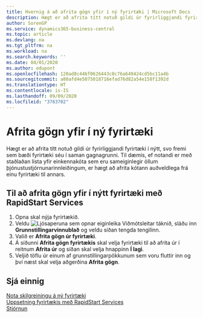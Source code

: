 ```yaml
---
title: Hvernig á að afrita gögn yfir í ný fyrirtæki | Microsoft Docs
description: Hægt er að afrita títt notuð gildi úr fyrirliggjandi fyrirtæki í nýtt, svo fremi sem bæði fyrirtæki séu í saman gagnagrunni. Til dæmis, ef notandi er með staðlaðan lista yfir einkennakóta sem eru sameiginlegir öllum þjónustustjórnunarinnleiðingum, er hægt að afrita kótann auðveldlega frá einu fyrirtæki til annars.
author: SorenGP
ms.service: dynamics365-business-central
ms.topic: article
ms.devlang: na
ms.tgt_pltfrm: na
ms.workload: na
ms.search.keywords: ''
ms.date: 04/01/2020
ms.author: edupont
ms.openlocfilehash: 120ad8c446f0626443c8c76a649424cd5bc11a4b
ms.sourcegitcommit: a80afd4e5075018716efad76d82a54e158f1392d
ms.translationtype: HT
ms.contentlocale: is-IS
ms.lasthandoff: 09/09/2020
ms.locfileid: "3783702"
---
```

# <a name="copy-data-to-new-companies"></a>Afrita gögn yfir í ný fyrirtæki
Hægt er að afrita títt notuð gildi úr fyrirliggjandi fyrirtæki í nýtt, svo fremi sem bæði fyrirtæki séu í saman gagnagrunni. Til dæmis, ef notandi er með staðlaðan lista yfir einkennakóta sem eru sameiginlegir öllum þjónustustjórnunarinnleiðingum, er hægt að afrita kótann auðveldlega frá einu fyrirtæki til annars.  

## <a name="to-copy-data-to-a-new-company-using-rapidstart-services"></a>Til að afrita gögn yfir í nýtt fyrirtæki með RapidStart Services  
1. Opna skal nýja fyrirtækið.  
2. Veldu ![Ljósaperuna sem opnar eiginleika Viðmótsleitar](media/ui-search/search_small.png "Segðu mér hvað þú vilt gera") táknið, sláðu inn **Grunnstillingarvinnublað** og veldu síðan tengda tengilinn.  
3. Valið er **Afrita gögn úr fyrirtæki**.  
4. Á síðunni **Afrita gögn fyrirtækis** skal velja fyrirtæki til að afrita úr í reitnum **Afrita úr** og síðan skal velja hnappinn **Í lagi**.  
5. Veljið töflu úr einum af grunnstillingarpökkunum sem voru fluttir inn og því næst skal velja aðgerðina **Afrita gögn**.

## <a name="see-also"></a>Sjá einnig
[Nota skilgreiningu á ný fyrirtæki](admin-apply-configuration-to-new-companies.md)  
[Uppsetning fyrirtækis með RapidStart Services](admin-set-up-a-company-with-rapidstart.md)  
[Stjórnun](admin-setup-and-administration.md)
